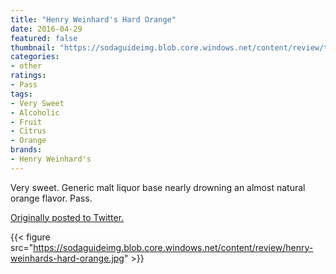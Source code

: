 ```yaml
---
title: "Henry Weinhard's Hard Orange"
date: 2016-04-29
featured: false
thumbnail: "https://sodaguideimg.blob.core.windows.net/content/review/thumbs/henry-weinhards-hard-orange.jpg"
categories:
- other
ratings:
- Pass
tags:
- Very Sweet
- Alcoholic
- Fruit
- Citrus
- Orange
brands:
- Henry Weinhard's
---
```


Very sweet. Generic malt liquor base nearly drowning an almost natural orange flavor. Pass.

[Originally posted to Twitter.](https://twitter.com/Cavorter/status/726214577801801729)

{{< figure src="https://sodaguideimg.blob.core.windows.net/content/review/henry-weinhards-hard-orange.jpg" >}}
